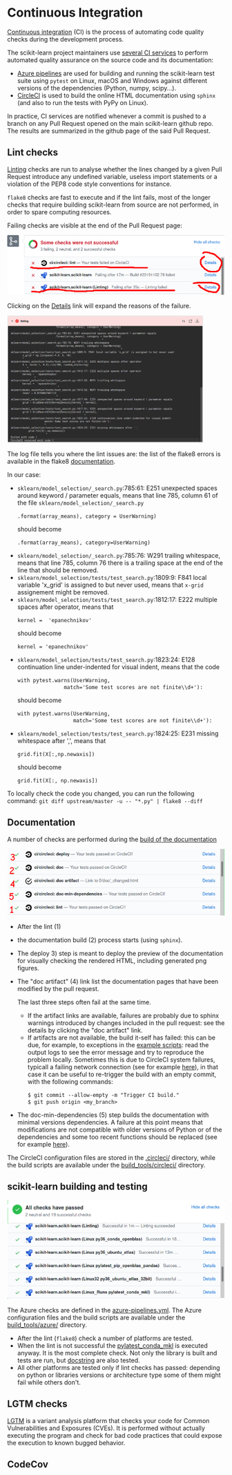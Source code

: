 # Continuous Integration

[Continuous integration](https://en.wikipedia.org/wiki/Continuous_integration) (CI) is the process of automating code quality checks during the development process.

The scikit-learn project maintainers use [several CI services](https://scikit-learn.org/stable/developers/contributing.html#continuous-integration-ci) to perform automated quality assurance on the source code and its documentation:
- [Azure pipelines](https://azure.microsoft.com/en-us/services/devops/pipelines/) are used for building and running the scikit-learn test suite using `pytest` on Linux, macOS and Windows against different versions of the dependencies (Python, numpy, scipy...).
- [CircleCI](https://circleci.com/) is used to build the online HTML documentation using `sphinx` (and also to run the tests with PyPy on Linux).

In practice, CI services are notified whenever a commit is pushed to a branch on any Pull Request opened on the main scikit-learn github repo. The results are summarized in the github page of the said Pull Request.


## Lint checks

[Linting](https://en.wikipedia.org/wiki/Lint_(software)) checks are run to analyse whether the lines changed by a given Pull Request introduce any undefined variable, useless import statements or a violation of the PEP8 code style conventions for instance.

`flake8` checks are fast to execute and if the lint fails, most of the longer checks that require building scikit-learn from source are not performed, in order to spare computing resources.

Failing checks are visible at the end of the Pull Request page:

![Failing lint check](images/linting-crop.png)

Clicking on the [Details](https://app.circleci.com/pipelines/github/scikit-learn/scikit-learn/jobs/81249) link will expand
the reasons of the failure.

<a href="https://app.circleci.com/pipelines/github/scikit-learn/scikit-learn/jobs/81249" target="_blank">
  <img src="images/cidoclint.png" width="90%" />
</a>

The log file tells you where the lint issues are: the list of the flake8 errors is available in the flake8
[documentation](https://flake8.pycqa.org/en/latest/user/error-codes.html).

In our case:
- `sklearn/model_selection/_search.py`:785:61: E251 unexpected spaces around keyword / parameter equals, means that
  line 785, column 61 of the file `sklearn/model_selection/_search.py`
  ```
  .format(array_means), category = UserWarning)
  ```
  should become
  ```
  .format(array_means), category=UserWarning)
  ```
- `sklearn/model_selection/_search.py`:785:76: W291 trailing whitespace, means that line 785, column 76 there is a trailing
  space at the end of the line that should be removed.
- `sklearn/model_selection/tests/test_search.py`:1809:9: F841 local variable 'x_grid' is assigned to but never used, means
  that `x-grid` assignement might be removed.
- `sklearn/model_selection/tests/test_search.py`:1812:17: E222 multiple spaces after operator, means that
  ```
  kernel =  'epanechnikov' 
  ```
  should become
  ```
  kernel = 'epanechnikov'
  ```
- `sklearn/model_selection/tests/test_search.py`:1823:24: E128 continuation line under-indented for visual indent, means that
  the code
  ```
  with pytest.warns(UserWarning,
                 match='Some test scores are not finite\\d+'):
  ```
  should become
  ```
  with pytest.warns(UserWarning,
                    match='Some test scores are not finite\\d+'):
  ```
- `sklearn/model_selection/tests/test_search.py`:1824:25: E231 missing whitespace after ',', means that
  ```
  grid.fit(X[:,np.newaxis])
  ```
  should become
  ```
  grid.fit(X[:, np.newaxis])
  ```


To locally check the code you changed, you can run the following command:
``
git diff upstream/master -u -- "*.py" | flake8 --diff
``

## Documentation

A number of checks are performed during the [build of the documentation](https://scikit-learn.org/stable/developers/contributing.html#documentation)

![CircleCI checks](images/circleci.png)

- After the lint (1)
- the documentation build (2) process starts (using `sphinx`).
- The deploy 3) step is meant to deploy the preview of the documentation for visually checking the rendered HTML, including generated png figures.
- The "doc artifact" (4) link list the documentation pages that have been modified by the pull request.

  The last three steps often fail at the same time.
  - If the artifact links are available, failures are probably due to sphinx warnings introduced by changes included in the pull request: see the details by clicking the "doc artifact" link.
  - If artifacts are not available, the build it-self has failed: this can be due, for example, to exceptions in the
    [example scripts](https://github.com/scikit-learn/scikit-learn/tree/master/examples): read the output logs to see the error message and try to reproduce the problem locally.
    Sometimes this is due to CircleCI system failures, typicall a failing network connection (see for example
    [here](https://app.circleci.com/pipelines/github/maikia/scikit-learn/128/workflows/50aac418-6e87-4f10-98e8-4d5c5b5df460/jobs/328/steps)),
    in that case it can be useful to re-trigger the build with an empty commit, with the following commands:
    ```
    $ git commit --allow-empty -m "Trigger CI build."
    $ git push origin <my_branch>
    ```
- The doc-min-dependencies (5) step builds the documentation with minimal versions dependencies.
  A failure at this point means that modifications are not compatible with older versions of Python or of the dependencies
  and some too recent functions should be replaced (see for example [here](https://circleci.com/gh/scikit-learn/scikit-learn/106882?utm_campaign=vcs-integration-link&utm_medium=referral&utm_source=github-build-link)).

The CircleCI configuration files are stored in the [.circleci/](https://github.com/scikit-learn/scikit-learn/tree/master/.circleci) directory, while the build scripts are available under the [build_tools/circleci/](https://github.com/scikit-learn/scikit-learn/tree/master/build_tools/circle) directory.

## scikit-learn building and testing

![Azure checks](images/azure.png)

The Azure checks are defined in the [azure-pipelines.yml](https://github.com/scikit-learn/scikit-learn/blob/master/azure-pipelines.yml).
The Azure configuration files and the build scripts are available under the [build_tools/azure/](https://github.com/scikit-learn/scikit-learn/tree/master/build_tools/azure) directory.
- After the lint (`flake8`) check a number of platforms are tested.
- When the lint is not successful the [pylatest_conda_mkl](https://github.com/scikit-learn/scikit-learn/blob/442abb10ffb54358a750f0f07d983b67d0c73eab/azure-pipelines.yml#L75) is executed anyway. It is the most complete check.
  Not only the library is built and tests are run, but [docstring](https://github.com/scikit-learn/scikit-learn/blob/442abb10ffb54358a750f0f07d983b67d0c73eab/build_tools/azure/posix.yml#L41) are also tested.
- All other platforms are tested only if lint checks has passed: depending on python or libraries versions or architecture
  type some of them might fail while others don't.

## LGTM checks

[LGTM](https://lgtm.com/) is a variant analysis platform that checks your code for Common Vulnerabilities and Exposures
(CVEs). It is performed without actually executing the program and check for bad code practices that could expose the
execution to known bugged behavior.

## CodeCov

